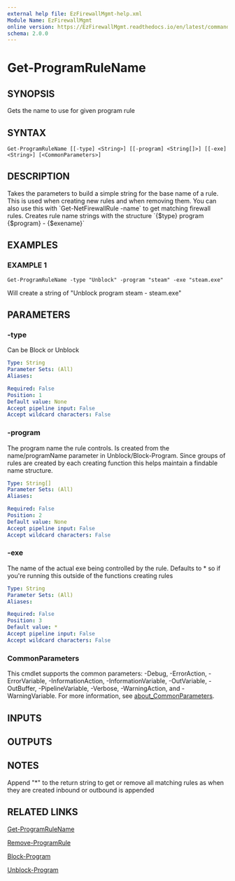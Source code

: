 ```yaml
---
external help file: EzFirewallMgmt-help.xml
Module Name: EzFirewallMgmt
online version: https://EzFirewallMgmt.readthedocs.io/en/latest/commands/Get-ProgramRuleName
schema: 2.0.0
---
```


# Get-ProgramRuleName

## SYNOPSIS
Gets the name to use for given program rule

## SYNTAX

```
Get-ProgramRuleName [[-type] <String>] [[-program] <String[]>] [[-exe] <String>] [<CommonParameters>]
```

## DESCRIPTION
Takes the parameters to build a simple string for the base name of a rule.
This is used when creating new rules and when removing them. 
You can also use this with \`Get-NetFirewallRule -name\` to get matching firewall rules.
Creates rule name strings with the structure \`{$type} program {$program} - {$exename}\`

## EXAMPLES

### EXAMPLE 1
```
Get-ProgramRuleName -type "Unblock" -program "steam" -exe "steam.exe"
```

Will create a string of "Unblock program steam - steam.exe"

## PARAMETERS

### -type
Can be Block or Unblock

```yaml
Type: String
Parameter Sets: (All)
Aliases:

Required: False
Position: 1
Default value: None
Accept pipeline input: False
Accept wildcard characters: False
```

### -program
The program name the rule controls.
Is created from the name/programName parameter
in Unblock/Block-Program.
Since groups of rules are created by each creating function
this helps maintain a findable name structure.

```yaml
Type: String[]
Parameter Sets: (All)
Aliases:

Required: False
Position: 2
Default value: None
Accept pipeline input: False
Accept wildcard characters: False
```

### -exe
The name of the actual exe being controlled by the rule.
Defaults to * so if you're running this outside of the functions creating rules

```yaml
Type: String
Parameter Sets: (All)
Aliases:

Required: False
Position: 3
Default value: *
Accept pipeline input: False
Accept wildcard characters: False
```

### CommonParameters
This cmdlet supports the common parameters: -Debug, -ErrorAction, -ErrorVariable, -InformationAction, -InformationVariable, -OutVariable, -OutBuffer, -PipelineVariable, -Verbose, -WarningAction, and -WarningVariable. For more information, see [about_CommonParameters](http://go.microsoft.com/fwlink/?LinkID=113216).

## INPUTS

## OUTPUTS

## NOTES
Append "*" to the return string to get or remove all matching rules as when they are created inbound or outbound is appended

## RELATED LINKS

[Get-ProgramRuleName](https://EzFirewallMgmt.readthedocs.io/en/latest/commands/Get-ProgramRuleName)

[Remove-ProgramRule](https://EzFirewallMgmt.readthedocs.io/en/latest/commands/Remove-ProgramRule)

[Block-Program](https://EzFirewallMgmt.readthedocs.io/en/latest/commands/Block-Program)

[Unblock-Program](https://EzFirewallMgmt.readthedocs.io/en/latest/commands/Unblock-Program)

